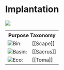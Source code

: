 <!-- wiki-header-section:start -->
# Implantation


<img src="wiki_images/Implantation.png"><i></i></img>


<!-- wiki-header-section:end -->

<!-- taxonomy-table-section:start -->
<div class="taxonomy-table">
  <table>
    <tr>
      <th colspan="3">Purpose Taxonomy</th>
    </tr>
    <tr>
      <td class="taxon-label"><img src="../svg/bin.svg" class="taxon-icon">Bin:</td>
      <td class="taxon-content" colspan="2">[[Scape]]</td>
    </tr>
    <tr>
      <td class="taxon-label"><img src="../svg/basin.svg" class="taxon-icon">Basin:</td>
      <td class="taxon-content" colspan="2">[[Sacrus]]</td>
    </tr>
    <tr>
      <td class="taxon-label"><img src="../svg/eco.svg" class="taxon-icon">Eco:</td>
      <td class="taxon-content" colspan="2">[[Toma]]</td>
    </tr>
  </table>
</div>
<!-- taxonomy-table-section:end -->

<!--
## Hollow Resources Overview
Hollow Resources are the lifeblood of technology and spirituality in Toma. They are formed when large amounts of organic or inorganic matter undergo an ideology-attuned death event. The souls once contained in that matter are severed, leaving behind concentrated deposits imbued with spiritual energy and belief. Each resource’s nature depends on the origin material and its Kingdom—a belief-aligned category of life in the world’s cosmology. These materials are extraordinarily powerful and coveted; entire civilizations have risen and fallen over their control. For a Pith Mechanic, Hollow Resources present an opportunity to craft unique devices and implants that channel their inherent magical properties.

**Key Hollow Resources:**
- **Therium** (Decara): Conducts spiritual energy and stores belief; the signature implant material for the Pith Mechanic. Formed in the feeding pits of Dar after catastrophic events, Therium contains the echo of a soul’s will, making it uniquely suited to infuse with belief and consciousness.
- **Photometal** (Bluma): Captures thoughts and beliefs via light; used for slates and visors that store illusions or memories.
- **Grame** (Decara): Consumes belief and invokes decay; used for lures, vials, and traps that sap resolve or attract decay-aligned creatures.
- **Primma/Aprima** (Celia): Radiate rebirth energy; beads and talismans promote healing, growth, or miraculous effects.
- **Dai & Iko Stones** (Ferra): Paired stones that resonate as untraceable communicators or trackers, symbolizing the eternal chase between predator and prey.

## Therium – The Core Implant Material
Therium is a dark, dense Hollow Metal of immense versatility and the cornerstone of the Pith Mechanic’s features. It is exceptionally rare, formed in the feeding pits of Dar as departing souls infuse nearby rock. The result is Therium ore—composed of a soul’s spiritual print and anima bound with trace minerals. Once implanted and attuned, Therium behaves almost like a living part of the host, establishing its own belief sphere and granting extraordinary abilities fueled by the implant. The sphere of belief within Therium can be “fed” with the Mechanic’s or host’s thoughts and emotions, effectively programming the implant with desired traits or powers.

**Why Therium?** Its ability to conduct and store spiritual energy is unparalleled. Once infused with a person’s belief or intent, it can grow in power and even develop quasi-sentience. In game terms, this could manifest as the implant “evolving” new features as the character gains levels or accomplishes significant feats. Its rarity also balances its power—obtaining a Therium core is a grand quest in itself, justified by its role as the class’s core feature. Only the most significant Wasting Events yield Therium, and it’s typically found in dangerous, high-altitude Thresholds. This explains why an adventuring Pith Mechanic might be one of the few to possess such a piece.

**Reusable but with a Cost:** Unlike most other resources, a Therium implant isn’t consumed on use—it’s a permanent augmentation. However, changing who it’s bonded to is non-trivial. The connection between the Therium and the host’s soul runs deep. If the Mechanic ever needs to remove or transfer the implant, it requires Self-Severance—a dramatic ritual that may temporarily weaken the host or have other side effects as a portion of their life-force is detached. This cost ensures that the choice of who receives the Therium implant is meaningful and not made lightly.

## Infusions and Magic Items from Other Hollow Resources
Beyond Therium, the Pith Mechanic can gather other Hollow Resources during adventures and use them to craft special infusions or magic items. Each resource offers a unique theme and power, allowing the Mechanic to expand their toolkit. However, unlike the permanent Therium implant, these resources tend to be consumable or require periodic recharge due to their volatile nature. For example:

- **Photometal Slate:** Stores thoughts and illusions when exposed to light; must be recharged in bright light.
- **Grame Lure/Decay Vial:** Emits an aura of despair or attracts decay-aligned creatures; single-use or short-duration.
- **Primma Beads:** Used for healing or purification; Aprima beads enable miraculous feats but are consumed on use.
- **Dai & Iko Resonant Stones:** Paired for communication or tracking; each pair is unique and irreplaceable.
- **Therium Shards:** Used to temporarily amplify the main implant or power a small automaton; require downtime to recharge.

**Resource Gathering, Recharge, and Risks:** Acquiring and using Hollow Resources should feel like an adventure in itself. Most require specific conditions or rituals to gather and recharge, and each carries risks—Grame can erode resolve, Photometal may record curses, and the Therium implant ties your soul to another, with all the narrative consequences that entails.
These are **single-use** or **limited-use**, tied to their resource’s nature:

1. **Photometal Slate** (Bluma)  
   - Records illusions or memories in light; projects them later as a stored spell (illusion/divination).  
   - Recharges under bright light (e.g. sunlight, day of light ritual).

2. **Grame Lure / Decay Vial** (Decara)  
   - Emits an aura that weakens enemies’ resolve (psychic damage or debuff).  
   - Attracts decay-aligned creatures.  
   - Consumable; must be refilled via a Grame extraction ritual.

3. **Primma Beads** (Celia)  
   - Each bead channels rebirth energy: small-area healing or purification aura.  
   - **Aprima** beads (rare) double potency or enable miraculous one-shots.  
   - Recharge by meditating in life-rich sites (druidic grove, mycelial nexus).

4. **Dai & Iko Resonant Stones** (Ferra)  
   - Paired stones function as untraceable long-range communicators or directional beacons for each other.  
   - Unique pairing; if one is lost, the other is useless.  
   - No recharge needed, but creating new pairs demands a predator-prey simultaneous death.

5. **Therium Shards (Lesser Nodes)**  
   - Small shards fuel **Core Harmonizer** devices: temporarily amplify the main implant or power a small automaton.  
   - Deplete on use; re-infuse during downtime by meditative ritual.

## Resource Gathering, Recharge & Risks

- **Gathering:**  
  - **Therium**: Major quest reward or dangerous Threshold caverns.  
  - **Photometal**: Harvested in illuminated ruins or after belief events.  
  - **Grame**: Extracted from fields of despair or undead lairs via rituals.  
  - **Primma**: Found in sacred rebirth sites; **Aprima** only via legendary myths.  
  - **Dai/Iko Stones**: Discovered in natural predator-prey remains or earned through trials.

- **Recharge:**  
  - Photometal & Primma need ambient light/life energy.  
  - Grame and Therium shards require downtime reinfusion.  
  - Dai/Iko stones remain eternally charged once created.

- **Risks:**  
  - **Therium implant** ties your soul to another—if they’re corrupted, you risk backlash.  
  - **Self-Severance** carries narrative/ mechanical penalties (e.g. reduced max HP or abilities).  
  - **Grame** can erode your own resolve or attract undead.  
  - **Photometal** may inadvertently record curses if misused.

## Images

<img src="wiki_images/Implantation_detail.png"><i>Therium core and Hollow Resources, detail</i></img>

## Related Wiki Pages

- [[Therium]]
- [[Pith Mechanic]]
- [[Wasting Event]]
- [[Hollow Resource]]



- **Photometal Slate:** Stores thoughts and illusions when exposed to light; must be recharged in bright light.
- **Grame Lure/Decay Vial:** Emits an aura of despair or attracts decay-aligned creatures; single-use or short-duration.
- **Primma Beads:** Used for healing or purification; Aprima beads enable miraculous feats but are consumed on use.
- **Dai & Iko Resonant Stones:** Paired for communication or tracking; each pair is unique and irreplaceable.
- **Therium Shards:** Used to temporarily amplify the main implant or power a small automaton; require downtime to recharge.

**Resource Gathering, Recharge, and Risks:** Acquiring and using Hollow Resources should feel like an adventure in itself. Most require specific conditions or rituals to gather and recharge, and each carries risks—Grame can erode resolve, Photometal may record curses, and the Therium implant ties your soul to another, with all the narrative consequences that entails.
These are **single-use** or **limited-use**, tied to their resource’s nature:

1. **Photometal Slate** (Bluma)  
   - Records illusions or memories in light; projects them later as a stored spell (illusion/divination).  
   - Recharges under bright light (e.g. sunlight, day of light ritual).

2. **Grame Lure / Decay Vial** (Decara)  
   - Emits an aura that weakens enemies’ resolve (psychic damage or debuff).  
   - Attracts decay-aligned creatures.  
   - Consumable; must be refilled via a Grame extraction ritual.

3. **Primma Beads** (Celia)  
   - Each bead channels rebirth energy: small-area healing or purification aura.  
   - **Aprima** beads (rare) double potency or enable miraculous one-shots.  
   - Recharge by meditating in life-rich sites (druidic grove, mycelial nexus).

4. **Dai & Iko Resonant Stones** (Ferra)  
   - Paired stones function as untraceable long-range communicators or directional beacons for each other.  
   - Unique pairing; if one is lost, the other is useless.  
   - No recharge needed, but creating new pairs demands a predator-prey simultaneous death.

5. **Therium Shards (Lesser Nodes)**  
   - Small shards fuel **Core Harmonizer** devices: temporarily amplify the main implant or power a small automaton.  
   - Deplete on use; re-infuse during downtime by meditative ritual.

## Resource Gathering, Recharge & Risks  
- **Gathering:**  
  - **Therium**: Major quest reward or dangerous Threshold caverns.  
  - **Photometal**: Harvested in illuminated ruins or after belief events.  
  - **Grame**: Extracted from fields of despair or undead lairs via rituals.  
  - **Primma**: Found in sacred rebirth sites; **Aprima** only via legendary myths.  
  - **Dai/Iko Stones**: Discovered in natural predator-prey remains or earned through trials.

- **Recharge:**  
  - Photometal & Primma need ambient light/life energy.  
  - Grame and Therium shards require downtime reinfusion.  
  - Dai/Iko stones remain eternally charged once created.

- **Risks:**  
  - **Therium implant** ties your soul to another—if they’re corrupted, you risk backlash.  
  - **Self-Severance** carries narrative/ mechanical penalties (e.g. reduced max HP or abilities).  
  - **Grame** can erode your own resolve or attract undead.  
  - **Photometal** may inadvertently record curses if misused.


-->
